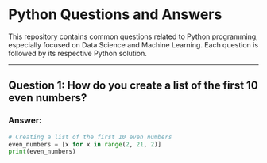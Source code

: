 # Python Questions and Answers

This repository contains common questions related to Python programming, especially focused on Data Science and Machine Learning. Each question is followed by its respective Python solution.

---

## Question 1: How do you create a list of the first 10 even numbers?

### Answer:
```python
# Creating a list of the first 10 even numbers
even_numbers = [x for x in range(2, 21, 2)]
print(even_numbers)
